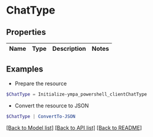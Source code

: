 # ChatType
## Properties

Name | Type | Description | Notes
------------ | ------------- | ------------- | -------------

## Examples

- Prepare the resource
```powershell
$ChatType = Initialize-ympa_powershell_clientChatType 
```

- Convert the resource to JSON
```powershell
$ChatType | ConvertTo-JSON
```

[[Back to Model list]](../README.md#documentation-for-models) [[Back to API list]](../README.md#documentation-for-api-endpoints) [[Back to README]](../README.md)

